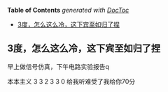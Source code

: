 <!-- START doctoc generated TOC please keep comment here to allow auto update -->
<!-- DON'T EDIT THIS SECTION, INSTEAD RE-RUN doctoc TO UPDATE -->
**Table of Contents**  *generated with [DocToc](https://github.com/thlorenz/doctoc)*

- [3度，怎么这么冷，这下宾至如归了捏](#3%E5%BA%A6%E6%80%8E%E4%B9%88%E8%BF%99%E4%B9%88%E5%86%B7%E8%BF%99%E4%B8%8B%E5%AE%BE%E8%87%B3%E5%A6%82%E5%BD%92%E4%BA%86%E6%8D%8F)

<!-- END doctoc generated TOC please keep comment here to allow auto update -->

3度，怎么这么冷，这下宾至如归了捏
---
早上做信号仿真，下午电路实验报告q

本本主义
3 3
2 3
3 0
给我听难受了我给你70分
